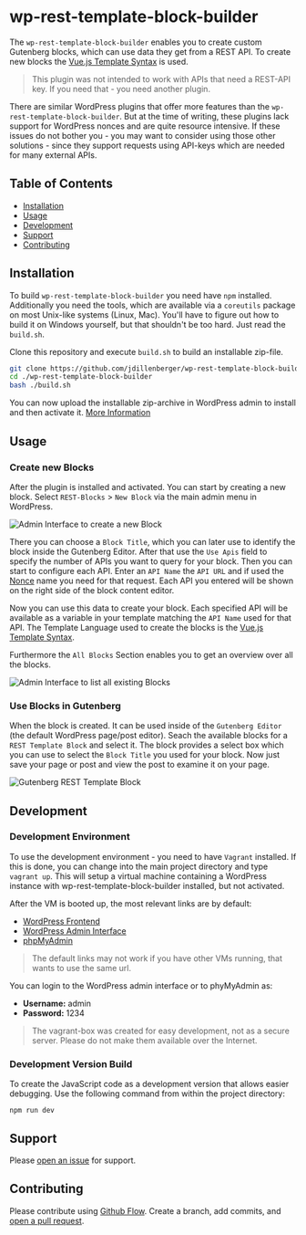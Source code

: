 # wp-rest-template-block-builder

The `wp-rest-template-block-builder` enables you to create custom Gutenberg blocks, which can use data they get from a REST API.
To create new blocks the [Vue.js Template Syntax](https://vuejs.org/v2/guide/syntax.html) is used.

> This plugin was not intended to work with APIs that need a REST-API key. If you need that - you need another plugin.
 
There are similar WordPress plugins that offer more features than the `wp-rest-template-block-builder`. 
But at the time of writing, these plugins lack support for WordPress nonces and are quite resource intensive.
If these issues do not bother you - you may want to consider using those other solutions - since they support requests using API-keys which are needed for many external APIs. 

## Table of Contents

- [Installation](#installation)
- [Usage](#usage)
- [Development](#development)
- [Support](#support)
- [Contributing](#contributing)

## Installation

To build `wp-rest-template-block-builder` you need have `npm` installed.
Additionally you need the tools, which are available via a `coreutils` package on most Unix-like systems (Linux, Mac).
You'll have to figure out how to build it on Windows yourself, but that shouldn't be too hard. Just read the `build.sh`.

Clone this repository and execute `build.sh` to build an installable zip-file.

```sh
git clone https://github.com/jdillenberger/wp-rest-template-block-builder
cd ./wp-rest-template-block-builder
bash ./build.sh
```

You can now upload the installable zip-archive in WordPress admin to install and then activate it. [More Information ](https://wordpress.org/support/article/managing-plugins/#manual-upload-via-wordpress-admin)

## Usage

### Create new Blocks

After the plugin is installed and activated. You can start by creating a new block. Select `REST-Blocks` > `New Block` via the main admin menu in WordPress.  

![Admin Interface to create a new Block](https://cloud.jandillenberger.com/index.php/apps/files_sharing/publicpreview/bsmrk2WGbKqg6FH?fileId=5912&file=/new-block.png&x=2560&y=1440&a=true)

There you can choose a `Block Title`, which you can later use to identify the block inside the Gutenberg Editor.
After that use the `Use Apis` field to specify the number of APIs you want to query for your block.
Then you can start to configure each API. Enter an `API Name` the `API URL` and if used the [Nonce](https://codex.wordpress.org/WordPress_Nonces) name you need for that request.
Each API you entered will be shown on the right side of the block content editor.

Now you can use this data to create your block. Each specified API will be available as a variable in your template matching the `API Name` used for that API.
The Template Language used to create the blocks is the [Vue.js Template Syntax](https://vuejs.org/v2/guide/syntax.html). 

Furthermore the `All Blocks` Section enables you to get an overview over all the blocks.

![Admin Interface to list all existing Blocks](https://cloud.jandillenberger.com/index.php/apps/files_sharing/publicpreview/bsmrk2WGbKqg6FH?fileId=5910&file=/all-blocks.png&x=2560&y=1440&a=true)

### Use Blocks in Gutenberg

When the block is created. It can be used inside of the `Gutenberg Editor` (the default WordPress page/post editor). 
Seach the available blocks for a `REST Template Block` and select it.
The block provides a select box which you can use to select the `Block Title` you used for your block.
Now just save your page or post and view the post to examine it on your page. 

![Gutenberg REST Template Block](https://cloud.jandillenberger.com/index.php/apps/files_sharing/publicpreview/bsmrk2WGbKqg6FH?fileId=5938&file=/gutenberg-block.png&x=2560&y=1440&a=true)

## Development

### Development Environment

To use the development environment - you need to have `Vagrant` installed.
If this is done, you can change into the main project directory and type `vagrant up`.
This will setup a virtual machine containing a WordPress instance with wp-rest-template-block-builder installed, but not activated.

After the VM is booted up, the most relevant links are by default:
- [WordPress Frontend](http://192.168.13.37/wordpress)
- [WordPress Admin Interface](http://192.168.13.37/wordpress/wp-admin)
- [phpMyAdmin](http://192.168.13.37/phpmyadmin/)

> The default links may not work if you have other VMs running, that wants to use the same url.

You can login to the WordPress admin interface or to phyMyAdmin as:
- **Username:** admin
- **Password:** 1234

> The vagrant-box was created for easy development, not as a secure server. Please do not make them available over the Internet. 

### Development Version Build

To create the JavaScript code as a development version that allows easier debugging. Use the following command from within the project directory:

```
npm run dev
```

## Support

Please [open an issue](https://github.com/jdillenberger/wp-rest-template-block-builder/issues/new) for support.

## Contributing

Please contribute using [Github Flow](https://guides.github.com/introduction/flow/). Create a branch, add commits, and [open a pull request](https://github.com/jdillenberger/wp-mintfit/compare).

